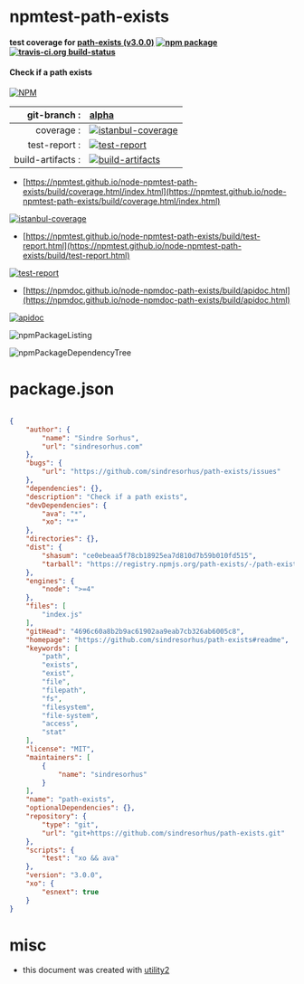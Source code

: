 # npmtest-path-exists

#### test coverage for  [path-exists (v3.0.0)](https://github.com/sindresorhus/path-exists#readme)  [![npm package](https://img.shields.io/npm/v/npmtest-path-exists.svg?style=flat-square)](https://www.npmjs.org/package/npmtest-path-exists) [![travis-ci.org build-status](https://api.travis-ci.org/npmtest/node-npmtest-path-exists.svg)](https://travis-ci.org/npmtest/node-npmtest-path-exists)

#### Check if a path exists

[![NPM](https://nodei.co/npm/path-exists.png?downloads=true&downloadRank=true&stars=true)](https://www.npmjs.com/package/path-exists)

| git-branch : | [alpha](https://github.com/npmtest/node-npmtest-path-exists/tree/alpha)|
|--:|:--|
| coverage : | [![istanbul-coverage](https://npmtest.github.io/node-npmtest-path-exists/build/coverage.badge.svg)](https://npmtest.github.io/node-npmtest-path-exists/build/coverage.html/index.html)|
| test-report : | [![test-report](https://npmtest.github.io/node-npmtest-path-exists/build/test-report.badge.svg)](https://npmtest.github.io/node-npmtest-path-exists/build/test-report.html)|
| build-artifacts : | [![build-artifacts](https://npmtest.github.io/node-npmtest-path-exists/glyphicons_144_folder_open.png)](https://github.com/npmtest/node-npmtest-path-exists/tree/gh-pages/build)|

- [https://npmtest.github.io/node-npmtest-path-exists/build/coverage.html/index.html](https://npmtest.github.io/node-npmtest-path-exists/build/coverage.html/index.html)

[![istanbul-coverage](https://npmtest.github.io/node-npmtest-path-exists/build/screenCapture.buildCi.browser.%252Ftmp%252Fbuild%252Fcoverage.lib.html.png)](https://npmtest.github.io/node-npmtest-path-exists/build/coverage.html/index.html)

- [https://npmtest.github.io/node-npmtest-path-exists/build/test-report.html](https://npmtest.github.io/node-npmtest-path-exists/build/test-report.html)

[![test-report](https://npmtest.github.io/node-npmtest-path-exists/build/screenCapture.buildCi.browser.%252Ftmp%252Fbuild%252Ftest-report.html.png)](https://npmtest.github.io/node-npmtest-path-exists/build/test-report.html)

- [https://npmdoc.github.io/node-npmdoc-path-exists/build/apidoc.html](https://npmdoc.github.io/node-npmdoc-path-exists/build/apidoc.html)

[![apidoc](https://npmdoc.github.io/node-npmdoc-path-exists/build/screenCapture.buildCi.browser.%252Ftmp%252Fbuild%252Fapidoc.html.png)](https://npmdoc.github.io/node-npmdoc-path-exists/build/apidoc.html)

![npmPackageListing](https://npmtest.github.io/node-npmtest-path-exists/build/screenCapture.npmPackageListing.svg)

![npmPackageDependencyTree](https://npmtest.github.io/node-npmtest-path-exists/build/screenCapture.npmPackageDependencyTree.svg)



# package.json

```json

{
    "author": {
        "name": "Sindre Sorhus",
        "url": "sindresorhus.com"
    },
    "bugs": {
        "url": "https://github.com/sindresorhus/path-exists/issues"
    },
    "dependencies": {},
    "description": "Check if a path exists",
    "devDependencies": {
        "ava": "*",
        "xo": "*"
    },
    "directories": {},
    "dist": {
        "shasum": "ce0ebeaa5f78cb18925ea7d810d7b59b010fd515",
        "tarball": "https://registry.npmjs.org/path-exists/-/path-exists-3.0.0.tgz"
    },
    "engines": {
        "node": ">=4"
    },
    "files": [
        "index.js"
    ],
    "gitHead": "4696c60a8b2b9ac61902aa9eab7cb326ab6005c8",
    "homepage": "https://github.com/sindresorhus/path-exists#readme",
    "keywords": [
        "path",
        "exists",
        "exist",
        "file",
        "filepath",
        "fs",
        "filesystem",
        "file-system",
        "access",
        "stat"
    ],
    "license": "MIT",
    "maintainers": [
        {
            "name": "sindresorhus"
        }
    ],
    "name": "path-exists",
    "optionalDependencies": {},
    "repository": {
        "type": "git",
        "url": "git+https://github.com/sindresorhus/path-exists.git"
    },
    "scripts": {
        "test": "xo && ava"
    },
    "version": "3.0.0",
    "xo": {
        "esnext": true
    }
}
```



# misc
- this document was created with [utility2](https://github.com/kaizhu256/node-utility2)
